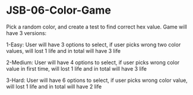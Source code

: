 # JSB-06-Color-Game

Pick a random color, and create a test to find correct hex value. Game will have 3 versions:

1-Easy: User will have 3 options to select, if user picks wrong two color values, will lost 1 life and in total will have 3 life

2-Medium: User will have 4 options to select, if user picks wrong color value in first time, will lost 1 life and in total will have 3 life

3-Hard: User will have 6 options to select, if user picks wrong color value, will lost 1 life and in total will have 2 life
